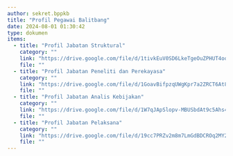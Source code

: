 ```yaml
---
author: sekret.bppkb
title: "Profil Pegawai Balitbang"
date: 2024-08-01 01:30:42
type: dokumen
items: 
  - title: "Profil Jabatan Struktural"
    category: ""
    link: "https://drive.google.com/file/d/1tivkEuV0SD6LkeTgeOuZPHUT4oo057bf/preview"
    file: ""
  - title: "Profil Jabatan Peneliti dan Perekayasa"
    category: ""
    link: "https://drive.google.com/file/d/1GoavBifpzqUWgKpr7a2ZRCT6At84MRCT/preview"
    file: ""
  - title: "Profil Jabatan Analis Kebijakan"
    category: ""
    link: "https://drive.google.com/file/d/1W7qJApSlopv-MBUSbdAt9c5Ahs4rUyq1/preview"
    file: ""
  - title: "Profil Jabatan Pelaksana"
    category: ""
    link: "https://drive.google.com/file/d/19cc7PRZv2m8m7LmGdBDCROq2MY2ER8aZ/preview"
    file: ""
---
```


